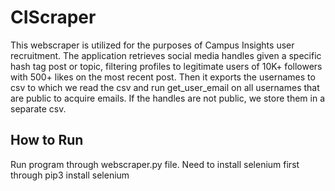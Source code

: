 # CIScraper

This webscraper is utilized for the purposes of Campus Insights user recruitment. The application retrieves social media handles given a specific hash tag post or topic, filtering profiles to legitimate users of 10K+ followers with 500+ likes on the most recent post. Then it exports the usernames to csv to which we read the csv and run get_user_email on all usernames that are public to acquire emails. If the handles are not public, we store them in a separate csv. 

## How to Run
Run program through webscraper.py file. Need to install selenium first through pip3 install selenium
